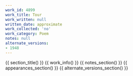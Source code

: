 ```yaml
---
work_id: 4899
work_title: Tour
work_written: null
written_date: approximate
work_collected: 'no'
work_category: Poem
notes: null
alternate_versions:
- 1948
---
```


{{ section_title() }}
{{ work_info() }}
{{ notes_section() }}
{{ appearances_section() }}
{{ alternate_versions_section() }}